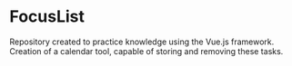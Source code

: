 # FocusList
Repository created to practice knowledge using the Vue.js framework. Creation of a calendar tool, capable of storing and removing these tasks.
